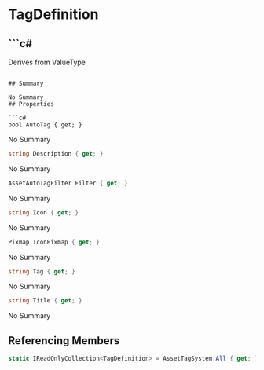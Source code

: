 # TagDefinition

## ```c#
Derives from ValueType
```

## Summary

No Summary
## Properties

```c#
bool AutoTag { get; } 
```
No Summary
```c#
string Description { get; } 
```
No Summary
```c#
AssetAutoTagFilter Filter { get; } 
```
No Summary
```c#
string Icon { get; } 
```
No Summary
```c#
Pixmap IconPixmap { get; } 
```
No Summary
```c#
string Tag { get; } 
```
No Summary
```c#
string Title { get; } 
```
No Summary
## Referencing Members

```c#
static IReadOnlyCollection<TagDefinition> = AssetTagSystem.All { get; } 
```

